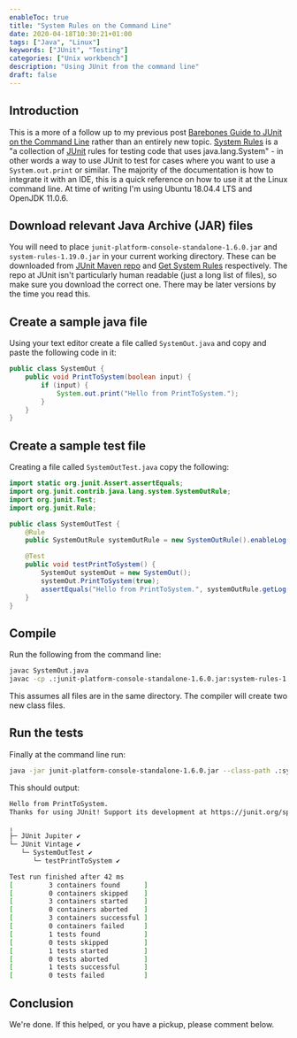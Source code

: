 ```yaml
---
enableToc: true
title: "System Rules on the Command Line"
date: 2020-04-18T10:30:21+01:00
tags: ["Java", "Linux"]
keywords: ["JUnit", "Testing"] 
categories: ["Unix workbench"]
description: "Using JUnit from the command line"
draft: false
---
```


## Introduction

This is a more of a follow up to my previous post [Barebones Guide to JUnit on the Command Line](https://www.preciouschicken.com/blog/posts/barebones-guide-to-junit-on-the-command-line/) rather than an entirely new topic.  [System Rules](https://stefanbirkner.github.io/system-rules/index.html) is a "a collection of [JUnit](https://junit.org/junit5/) rules for testing code that uses java.lang.System" - in other words a way to use JUnit to test for cases where you want to use a `System.out.print` or similar.  The majority of the documentation is how to integrate it with an IDE, this is a quick reference on how to use it at the Linux command line.  At time of writing I'm using Ubuntu 18.04.4 LTS and OpenJDK 11.0.6.

## Download relevant Java Archive (JAR) files

You will need to place `junit-platform-console-standalone-1.6.0.jar` and `system-rules-1.19.0.jar` in your current working directory.  These can be downloaded from [JUnit Maven repo](https://repo1.maven.org/maven2/org/junit/platform/junit-platform-console-standalone/1.6.0/) and [Get System Rules](https://stefanbirkner.github.io/system-rules/download.html) respectively.  The repo at JUnit isn't particularly human readable (just a long list of files), so make sure you download the correct one.  There may be later versions by the time you read this.

## Create a sample java file

Using your text editor create a file called `SystemOut.java` and copy and paste the following code in it:

```java
public class SystemOut {
	public void PrintToSystem(boolean input) {
		if (input) {
			System.out.print("Hello from PrintToSystem.");
		}
	}
}
```

## Create a sample test file

Creating a file called `SystemOutTest.java` copy the following:

```java
import static org.junit.Assert.assertEquals;
import org.junit.contrib.java.lang.system.SystemOutRule;
import org.junit.Test;
import org.junit.Rule;

public class SystemOutTest {
	@Rule
	public SystemOutRule systemOutRule = new SystemOutRule().enableLog();

	@Test
	public void testPrintToSystem() {
		SystemOut systemOut = new SystemOut();
		systemOut.PrintToSystem(true);
		assertEquals("Hello from PrintToSystem.", systemOutRule.getLog());
	}
}
```

## Compile

Run the following from the command line:

```bash
javac SystemOut.java
javac -cp .:junit-platform-console-standalone-1.6.0.jar:system-rules-1.19.0.jar SystemOutTest.java
```

This assumes all files are in the same directory. The compiler will create two new class files.

## Run the tests

Finally at the command line run:

```bash
java -jar junit-platform-console-standalone-1.6.0.jar --class-path .:system-rules-1.19.0.jar -c SystemOutTest
```

This should output:

```bash
Hello from PrintToSystem.
Thanks for using JUnit! Support its development at https://junit.org/sponsoring

╷
├─ JUnit Jupiter ✔
└─ JUnit Vintage ✔
   └─ SystemOutTest ✔
      └─ testPrintToSystem ✔

Test run finished after 42 ms
[         3 containers found      ]
[         0 containers skipped    ]
[         3 containers started    ]
[         0 containers aborted    ]
[         3 containers successful ]
[         0 containers failed     ]
[         1 tests found           ]
[         0 tests skipped         ]
[         1 tests started         ]
[         0 tests aborted         ]
[         1 tests successful      ]
[         0 tests failed          ]
```

## Conclusion

We're done.  If this helped, or you have a pickup, please comment below.
